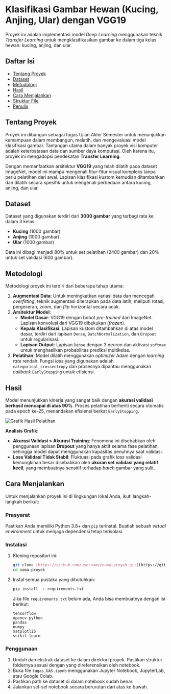# Klasifikasi Gambar Hewan (Kucing, Anjing, Ular) dengan VGG19

Proyek ini adalah implementasi model *Deep Learning* menggunakan teknik *Transfer Learning* untuk mengklasifikasikan gambar ke dalam tiga kelas hewan: kucing, anjing, dan ular.

## Daftar Isi
- [Tentang Proyek](#tentang-proyek)
- [Dataset](#dataset)
- [Metodologi](#metodologi)
- [Hasil](#hasil)
- [Cara Menjalankan](#cara-menjalankan)
- [Struktur File](#struktur-file)
- [Penulis](#penulis)

## Tentang Proyek

Proyek ini dibangun sebagai tugas Ujian Akhir Semester untuk menunjukkan kemampuan dalam membangun, melatih, dan mengevaluasi model klasifikasi gambar. Tantangan utama dalam banyak proyek visi komputer adalah keterbatasan data dan sumber daya komputasi. Oleh karena itu, proyek ini mengadopsi pendekatan **Transfer Learning**.

Dengan memanfaatkan arsitektur **VGG19** yang telah dilatih pada dataset ImageNet, model ini mampu mengenali fitur-fitur visual kompleks tanpa perlu pelatihan dari awal. Lapisan klasifikasi kustom kemudian ditambahkan dan dilatih secara spesifik untuk mengenali perbedaan antara kucing, anjing, dan ular.

## Dataset

Dataset yang digunakan terdiri dari **3000 gambar** yang terbagi rata ke dalam 3 kelas:
- **Kucing** (1000 gambar)
- **Anjing** (1000 gambar)
- **Ular** (1000 gambar)

Data ini dibagi menjadi 80% untuk set pelatihan (2400 gambar) dan 20% untuk set validasi (600 gambar).

## Metodologi

Metodologi proyek ini terdiri dari beberapa tahap utama:

1.  **Augmentasi Data**: Untuk meningkatkan variasi data dan mencegah *overfitting*, teknik augmentasi diterapkan pada data latih, meliputi rotasi, pergeseran, *zoom*, dan *flip* horizontal secara acak.
2.  **Arsitektur Model**:
    * **Model Dasar**: VGG19 dengan bobot *pre-trained* dari ImageNet. Lapisan konvolusi dari VGG19 dibekukan (*frozen*).
    * **Kepala Klasifikasi**: Lapisan kustom ditambahkan di atas model dasar, terdiri dari lapisan `Dense`, `BatchNormalization`, dan `Dropout` untuk regularisasi.
    * **Lapisan Output**: Lapisan `Dense` dengan 3 neuron dan aktivasi `softmax` untuk menghasilkan probabilitas prediksi multikelas.
3.  **Pelatihan**: Model dilatih menggunakan *optimizer* Adam dengan *learning rate* rendah. Fungsi *loss* yang digunakan adalah `categorical_crossentropy` dan prosesnya dipantau menggunakan *callback* `EarlyStopping` untuk efisiensi.

## Hasil

Model menunjukkan kinerja yang sangat baik dengan **akurasi validasi berhasil mencapai di atas 90%**. Proses pelatihan berhenti secara otomatis pada epoch ke-25, menandakan efisiensi berkat `EarlyStopping`.

![Grafik Hasil Pelatihan](https://storage.googleapis.com/agent-tools-public-images/Screenshot%202025-08-27%20105102.png)

**Analisis Grafik:**
- **Akurasi Validasi > Akurasi Training**: Fenomena ini disebabkan oleh penggunaan lapisan **Dropout** yang hanya aktif selama fase pelatihan, sehingga model dapat menggunakan kapasitas penuhnya saat validasi.
- **Loss Validasi Tidak Stabil**: Fluktuasi pada grafik *loss* validasi kemungkinan besar disebabkan oleh **ukuran set validasi yang relatif kecil**, yang membuatnya sensitif terhadap *batch* gambar yang sulit.

## Cara Menjalankan

Untuk menjalankan proyek ini di lingkungan lokal Anda, ikuti langkah-langkah berikut:

### Prasyarat

Pastikan Anda memiliki Python 3.8+ dan `pip` terinstal. Buatlah sebuah *virtual environment* untuk menjaga dependensi tetap terisolasi.

### Instalasi

1.  Kloning repositori ini:
    ```sh
    git clone [https://github.com/username/nama-proyek.git](https://github.com/username/nama-proyek.git)
    cd nama-proyek
    ```
2.  Instal semua pustaka yang dibutuhkan:
    ```sh
    pip install -r requirements.txt
    ```
    Jika file `requirements.txt` belum ada, Anda bisa membuatnya dengan isi berikut:
    ```
    tensorflow
    opencv-python
    pandas
    numpy
    matplotlib
    scikit-learn
    ```

### Penggunaan

1.  Unduh dan ekstrak dataset ke dalam direktori proyek. Pastikan struktur foldernya sesuai dengan yang direferensikan oleh notebook.
2.  Buka file `tugas_UAS.ipynb` menggunakan Jupyter Notebook, JupyterLab, atau Google Colab.
3.  Pastikan path ke dataset di dalam notebook sudah benar.
4.  Jalankan sel-sel notebook secara berurutan dari atas ke bawah.
